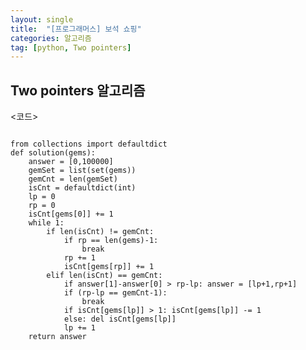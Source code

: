 ```yaml
---
layout: single
title:  "[프로그래머스] 보석 쇼핑"
categories: 알고리즘
tag: [python, Two pointers]
---
```


## Two pointers 알고리즘


<코드>
<pre>
<code>
from collections import defaultdict
def solution(gems):
    answer = [0,100000]
    gemSet = list(set(gems))
    gemCnt = len(gemSet)
    isCnt = defaultdict(int)
    lp = 0
    rp = 0
    isCnt[gems[0]] += 1
    while 1:
        if len(isCnt) != gemCnt:
            if rp == len(gems)-1:
                break
            rp += 1
            isCnt[gems[rp]] += 1
        elif len(isCnt) == gemCnt:
            if answer[1]-answer[0] > rp-lp: answer = [lp+1,rp+1]
            if (rp-lp == gemCnt-1):
                break
            if isCnt[gems[lp]] > 1: isCnt[gems[lp]] -= 1
            else: del isCnt[gems[lp]]
            lp += 1
    return answer
</pre>
</code>